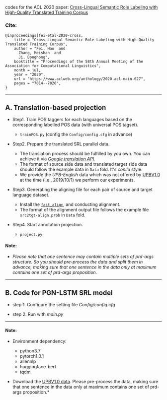 codes for the ACL 2020 paper: [Cross-Lingual Semantic Role Labeling with High-Quality Translated Training Corpus](https://www.aclweb.org/anthology/2020.acl-main.627/)


### Cite:

```buildoutcfg
@inproceedings{fei-etal-2020-cross,
    title = "Cross-Lingual Semantic Role Labeling with High-Quality Translated Training Corpus",
    author = "Fei, Hao  and
      Zhang, Meishan  and
      Ji, Donghong",
    booktitle = "Proceedings of the 58th Annual Meeting of the Association for Computational Linguistics",
    month = jul,
    year = "2020",
    url = "https://www.aclweb.org/anthology/2020.acl-main.627",
    pages = "7014--7026",
}
```


---


## A. Translation-based projection ##

- Step1. Train POS taggers for each languages based on the corresponding labelled POS data (with universal POS tagset).
    - `trainPOS.py` (config the `Config/config.cfg` in advance)

- Step2. Prepare the translated SRL parallel data.
    - The translation process should be fulfilled by you own. You can achieve it via [*Google translation API*](https://translate.google.com).
    - The format of source side data and translated target side data should follow the example data in `Data` fold. 
        It's *conllu* style. 
    - We provide the *UPB-English* data which was not offered by [UPBV1.0](https://github.com/System-T/UniversalPropositions) at the time (i.e., 2019/10/1) we perform our experiments.
        
- Step3. Generating the aligning file for each pair of source and target language dataset.
    - Install the [`fast_align`](https://github.com/clab/fast_align), and conducting alignment.
    - The format of the alignment output file follows the example file `src2tgt-align.prob` in `Data` fold. 

- Step4. Start annotation projection.
    - `project.py` 


#### Note:

- *Please note that one sentence may contain multiple sets of prd-args structure.
        So you should pre-process the data and split them in advance, 
        making sure that one sentence in the data only at maximum contains one set of prd-args proposition.*



----

## B. Code for PGN-LSTM SRL model

- step 1. Configure the setting file *Config/config.cfg*

- step 2. Run with *main.py*


----

#### Note:

- Environment dependency:
    - python3.7
    - pytorch1.0.1
    - allennlp
    - huggingface-bert
    - tqdm
 

- Download the [UPBV1.0 data](https://github.com/System-T/UniversalPropositions).
    Please pre-process the data, making sure that one sentence in the data only at maximum contains one set of prd-args proposition.*

